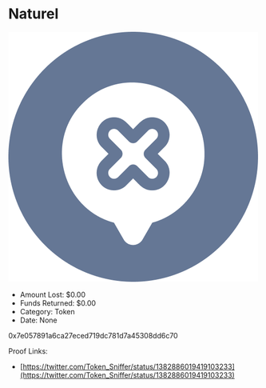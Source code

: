 # Naturel
![Naturel](/rektimages/Naturel.png)
- Amount Lost: $0.00
- Funds Returned: $0.00
- Category: Token
- Date: None

0x7e057891a6ca27eced719dc781d7a45308dd6c70


Proof Links:
- [https://twitter.com/Token_Sniffer/status/1382886019419103233](https://twitter.com/Token_Sniffer/status/1382886019419103233)


